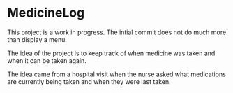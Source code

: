# MedicineLog

This project is a work in progress. The intial commit does not do much more than display a menu.

The idea of the project is to keep track of when medicine was taken and when it can be taken again.

The idea came from a hospital visit when the nurse asked what medications are currently being taken and when they were last taken.
